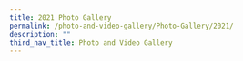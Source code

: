 ```yaml
---
title: 2021 Photo Gallery
permalink: /photo-and-video-gallery/Photo-Gallery/2021/
description: ""
third_nav_title: Photo and Video Gallery
---
```



